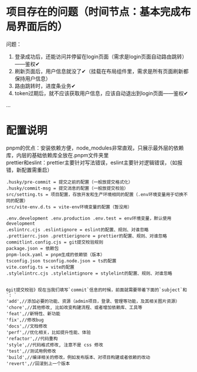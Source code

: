 # 项目存在的问题（时间节点：基本完成布局界面后的）

问题：

1. 登录成功后，还能访问并停留在login页面（需求是login页面自动路由跳转）——鉴权✔
2. 刷新页面后，用户信息就没了✔（挂载在布局组件里，需求是所有页面刷新都保持用户信息）
3. 路由跳转时，进度条业务✔
4. token过期后，就不应该获取用户信息，应该自动退出到login页面——鉴权✔

...

# 配置说明

pnpm的优点：安装依赖方便，node_modules非常直观，只展示最外层的依赖库，内层的基础依赖库全放在.pnpm文件夹里  
prettier和eslint：prettier主要针对写法错误，eslint主要针对逻辑错误，（如报错，新配置需重启）

```
.husky/pre-commit = 提交之前的配置（一般放提交格式化）
.husky/commit-msg = 提交消息的配置（一般放提交校验）
src/setting.ts = 项目配置，存放开发和生产环境相同的配置（.env环境变量用于切换不同的配置）
src/vite-env.d.ts = vite-env环境变量的配置（暂没用）

.env.development .env.production .env.test = env环境变量，默认使用development
.eslintrc.cjs .eslintignore = eslint的配置、规则、对谁忽略
.prettierrc.json .prettierignore = prettier的配置、规则、对谁忽略
commitlint.config.cjs = git提交校验规则
package.json = 依赖包
pnpm-lock.yaml = pnpm生成的依赖锁（版本）
tsconfig.json tsconfig.node.json = ts的配置
vite.config.ts = vite的配置
.stylelintrc.cjs .stylelintignore = stylelint的配置、规则、对谁忽略


《git提交校验》现在当我们填写`commit`信息的时候，前面就需要带着下面的`subject`和`: `
'add',//添加必要的功能、资源（admin项目，登录、管理等功能，及其相关图片资源）
'chore',//其他修改, 比如改变构建流程、或者增加依赖库、工具等
'feat',//新特性、新功能
'fix',//修改bug
'docs',//文档修改
'perf',//优化相关，比如提升性能、体验
'refactor',//代码重构
'style',//代码格式修改, 注意不是 css 修改
'test',//测试用例修改
'build',//编译相关的修改，例如发布版本、对项目构建或者依赖的改动
'revert',//回滚到上一个版本
```
